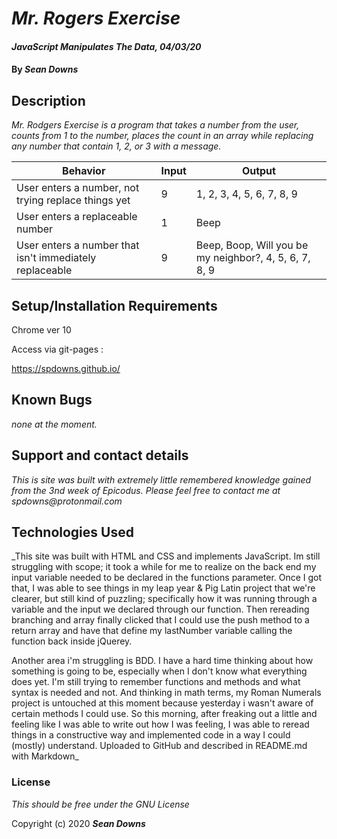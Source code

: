 
  

# _Mr. Rogers Exercise_

  

  

  

#### _JavaScript Manipulates The Data, 04/03/20_

  

  

  

#### By _**Sean Downs**_

  

  

  

## Description

  

  

  

_Mr. Rodgers Exercise is a program that takes a number from the user, counts from 1 to the number, places the count in an array while replacing any number that contain 1, 2, or 3 with a message._

  

| Behavior | Input | Output |
| -------- | ----- | ------ |
|User enters a number, not trying replace things yet| 9 | 1, 2, 3, 4, 5, 6, 7, 8, 9 |
|User enters a replaceable number | 1 | Beep |
|User enters a number that isn't immediately replaceable | 9 | Beep, Boop, Will you be my neighbor?, 4, 5, 6, 7, 8, 9 |

  

  

## Setup/Installation Requirements

  

  

Chrome ver 10

  

  

Access via git-pages :

https://spdowns.github.io/

  

## Known Bugs

  

  

  

_none at the moment._

  

  

## Support and contact details

  

  

  

_This is site was built with extremely little remembered knowledge gained from the 3nd week of Epicodus. Please feel free to contact me at spdowns@protonmail.com_

  

  

  

## Technologies Used

  

  

  

_This site was built with HTML and CSS and implements JavaScript. Im still struggling with scope; it took a while for me to realize on the back end my input variable needed to be declared in the functions parameter. Once I got that, I was able to see things in my leap year & Pig Latin project that we're clearer, but still kind of puzzling; specifically how it was running through a variable and the input we declared through our function. Then rereading branching and array finally clicked that I could use the push method to a return array and have that define my lastNumber variable calling the function back inside jQuerey.

Another area i'm struggling is BDD. I have a hard time thinking about how something is going to be, especially when I don't know what everything does yet. I'm still trying to remember functions and methods and what syntax is needed and not. And thinking in math terms, my Roman Numerals project is untouched at this moment because yesterday i wasn't aware of certain methods I could use. So this morning, after freaking out a little and feeling like I was able to write out how I was feeling, I was able to reread things in a constructive way and implemented code in a way I could (mostly) understand. Uploaded to GitHub and described in README.md with Markdown_

  

  

  

### License

  

  

  

*This should be free under the GNU License*

  

  

  

Copyright (c) 2020 **_Sean Downs_**

  

  

```